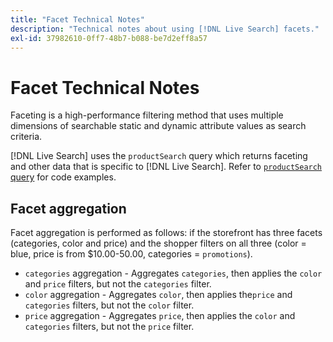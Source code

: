 ```yaml
---
title: "Facet Technical Notes"
description: "Technical notes about using [!DNL Live Search] facets."
exl-id: 37982610-0ff7-48b7-b088-be7d2eff8a57
---
```

# Facet Technical Notes

Faceting is a high-performance filtering method that uses multiple dimensions of searchable static and dynamic attribute values as search criteria.

[!DNL Live Search] uses the `productSearch` query which returns faceting and other data that is specific to [!DNL Live Search]. Refer to [`productSearch` query](https://developer.adobe.com/commerce/webapi/graphql/schema/live-search/queries/product-search/) for code examples.

## Facet aggregation

Facet aggregation is performed as follows: if the storefront has three facets (categories, color and price) and the shopper filters on all three (color = blue, price is from $10.00-50.00, categories = `promotions`).

* `categories` aggregation - Aggregates `categories`, then applies the `color` and `price` filters, but not the `categories` filter.
* `color` aggregation - Aggregates `color`, then applies  the`price` and `categories` filters, but not the `color` filter.
* `price` aggregation - Aggregates `price`, then applies the `color` and `categories` filters, but not the `price` filter.
